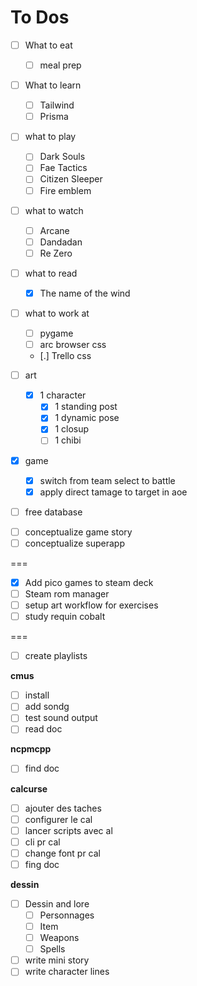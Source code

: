 # To Dos

- [ ] What to eat
  - [ ] meal prep
- [ ] What to learn
  - [ ] Tailwind
  - [ ] Prisma
- [ ] what to play
  - [ ] Dark Souls
  - [ ] Fae Tactics
  - [ ] Citizen Sleeper
  - [ ] Fire emblem
- [ ] what to watch
  - [ ] Arcane
  - [ ] Dandadan
  - [ ] Re Zero
- [ ] what to read
  - [x] The name of the wind
- [ ] what to work at
  - [ ] pygame
  - [ ] arc browser css
  - [.] Trello css
 
- [ ] art
  - [x] 1 character
    - [x] 1 standing post
    - [x] 1 dynamic pose
    - [x] 1 closup
    - [ ] 1 chibi
- [x] game
  - [x] switch from team select to battle
  - [x] apply direct tamage to target in aoe

- [ ] free database
* [ ] conceptualize game story
* [ ] conceptualize superapp

===

- [x] Add pico games to steam deck
- [ ] Steam rom manager
- [ ] setup art workflow for exercises
- [ ] study requin cobalt

===

* [ ] create playlists

**cmus**

* [ ] install
* [ ] add sondg
* [ ] test sound output
* [ ] read doc

**ncpmcpp**

* [ ] find doc

**calcurse**

* [ ] ajouter des taches
* [ ] configurer le cal
* [ ] lancer scripts avec al
* [ ] cli pr cal
* [ ] change font pr cal
* [ ] fing doc

**dessin**

* [ ] Dessin and lore
	* [ ] Personnages
	* [ ] Item
	* [ ] Weapons
	* [ ] Spells
* [ ] write mini story
* [ ] write character lines
